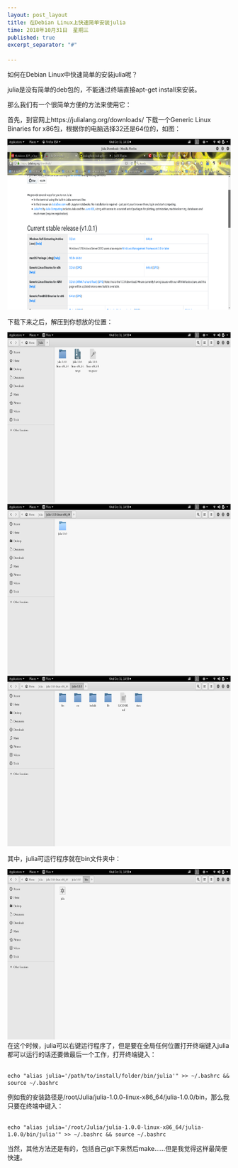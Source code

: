```yaml
---
layout: post_layout
title: 在Debian Linux上快速简单安装julia
time: 2018年10月31日　星期三
published: true
excerpt_separator: "#"

---
```

<p>
如何在Debian Linux中快速简单的安装julia呢？
    
julia是没有简单的deb包的，不能通过终端直接apt-get install来安装。
    
那么我们有一个很简单方便的方法来使用它：
    
首先，到官网上https://julialang.org/downloads/ 下载一个Generic Linux Binaries for x86包，根据你的电脑选择32还是64位的，如图：

<div align="middle">
<img src="/assets/img/juliapkg1.png" alt="julia 安装包下载"　width="683" height="384"  />
</div>
<p>下载下来之后，解压到你想放的位置：</p>
<div align="middle">
<img src="/assets/img/juliapkg2.png" alt="julia 安装"　width="683" height="384"  />
</div>
<div align="middle">
<img src="/assets/img/juliapkg3.png" alt="julia 安装"　width="683" height="384"  />
</div>
<div align="middle">
<img src="/assets/img/juliapkg4.png" alt="julia 安装"　width="683" height="384"  />
</div>
<p>其中，julia可运行程序就在bin文件夹中：</p>
<div align="middle">
<img src="/assets/img/juliapkg5.png" alt="julia 安装"　width="683" height="384"  />
</div>
在这个时候，julia可以右键运行程序了，但是要在全局任何位置打开终端键入julia都可以运行的话还要做最后一个工作，打开终端键入：
</p>
<pre><code>
echo "alias julia='/path/to/install/folder/bin/julia'" >> ~/.bashrc && source ~/.bashrc
</code></pre>
<p>
例如我的安装路径是/root/Julia/julia-1.0.0-linux-x86_64/julia-1.0.0/bin，那么我只要在终端中键入：
</p>
<pre><code>
echo "alias julia='/root/Julia/julia-1.0.0-linux-x86_64/julia-1.0.0/bin/julia'" >> ~/.bashrc && source ~/.bashrc
</code></pre>
<p>当然，其他方法还是有的，包括自己git下来然后make……但是我觉得这样最简便快速。</p>
</p>
